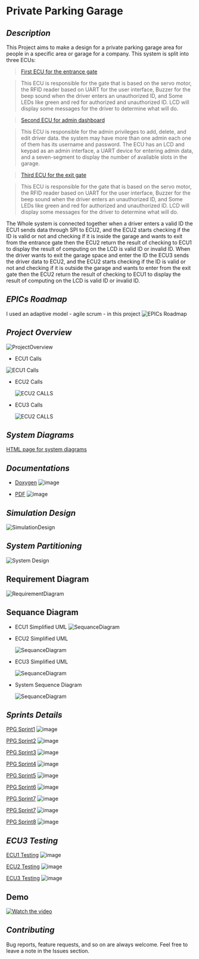 # **Private Parking Garage**
## *Description*
This Project aims to make a design for a private parking garage area for people in a specific area or garage for a company.
This system is split into three ECUs:
 > [First ECU for the entrance gate](https://github.com/Abnaby/EmbeddedSystemsDiploma/tree/main/Unit_10_SecondTermProject/ECU1) 

> This ECU is responsible for the gate that is based on the servo motor, the RFID reader based on UART for the user interface, Buzzer for the beep sound when the driver enters an unauthorized ID, and Some LEDs like green and red for authorized and unauthorized ID.
LCD will display some messages for the driver to determine what will do.

> [Second ECU for admin dashboard ](https://github.com/Abnaby/EmbeddedSystemsDiploma/tree/main/Unit_10_SecondTermProject/ECU2) 

>This ECU is responsible for the admin privileges to add, delete, and edit driver data. the system may have more than one admin each one of them has its username and password. 
The ECU has an LCD and keypad as an admin interface, a UART device for entering admin data, and a seven-segment to display the number of available slots in the garage.

> [Third ECU for the exit gate ](https://github.com/Abnaby/EmbeddedSystemsDiploma/tree/main/Unit_10_SecondTermProject/ECU3) 

>This ECU is responsible for the gate that is based on the servo motor, the RFID reader based on UART for the user interface, Buzzer for the beep sound when the driver enters an unauthorized ID, and Some LEDs like green and red for authorized and unauthorized ID.
LCD will display some messages for the driver to determine what will do.

The Whole system is connected together when a driver enters a valid ID the ECU1 sends data through SPI to ECU2, and the ECU2 starts checking if the ID is valid or not and checking if it is inside the garage and wants to exit from the entrance gate then the ECU2 return the result of checking to ECU1 to display the result of computing on the LCD is valid ID or invalid ID.
When the driver wants to exit the garage space and enter the ID the ECU3 sends the driver data to ECU2, and the ECU2 starts checking if the ID is valid or not and checking if it is outside the garage and wants to enter from the exit gate then the ECU2 return the result of checking to ECU1 to display the result of computing on the LCD is valid ID or invalid ID.


## *EPICs Roadmap* 
I used an adaptive model - agile scrum - in this project
![EPICs Roadmap](https://drive.google.com/uc?export=download&id=1OBQcJj__V-K57v-WGB2MY9RDYTp9mtl3)

## *Project Overview* 
 ![ProjectOverview](https://drive.google.com/uc?export=download&id=19YwZc3M16f4vLemHgEzKwErMsVJz_CFh) 
 - ECU1 Calls

  ![ECU1 Calls]( https://drive.google.com/uc?export=download&id=1WMzGYZMEJb30pcN8q_XpnvaNUUKMUHOB) 

  - ECU2 Calls

    ![ECU2 CALLS](https://drive.google.com/uc?export=download&id=1q_qkUGXkS0rCOSJLBIxbIuL0c0AMwQlj)
    
 - ECU3 Calls

     ![ECU2 CALLS](https://drive.google.com/uc?export=download&id=1s53giUzwLCDT81wgGZgFoqPMbuF4L6kL)



## *System Diagrams* 
 [HTML page for system diagrams ](https://github.com/Abnaby/EmbeddedSystemsDiploma/blob/main/Unit_10_SecondTermProject/System%20Diagrams/doc.html) 
 

## *Documentations* 
- [Doxygen](https://github.com/Abnaby/EmbeddedSystemsDiploma/tree/main/Unit_10_SecondTermProject/Documentations/Doxgyen) ![image](https://progress-bar.dev/100/)

- [PDF](https://github.com/Abnaby/EmbeddedSystemsDiploma/tree/main/Unit_10_SecondTermProject/Documentations/PDF) ![image](https://progress-bar.dev/100/)


 ## *Simulation Design* 
![SimulationDesign](https://drive.google.com/uc?export=download&id=1FAMmp33Dq8oArrLlqkcdsdRqNVTlWEXP)


## *System Partitioning* 
 ![System Design ](https://drive.google.com/uc?export=download&id=1j_PZ72jvhawWOxwV914IH_VAXoQZM_k5) 

## Requirement Diagram
![RequirementDiagram](https://drive.google.com/uc?export=download&id=12t4j4HahuhJd27lik5dbc7H875zRNw_T)

## Sequance Diagram
 - ECU1 Simplified UML
   ![SequanceDiagram](https://drive.google.com/uc?export=download&id=1_DSOFTHKYi_RzpVg1BZUeSVKk1EWuJ1T) 

 - ECU2 Simplified UML
   
   ![SequanceDiagram](https://drive.google.com/uc?export=download&id=1Oaol9UfESK9_CJoJVRfzGUjLhNER3kck)  

 - ECU3 Simplified UML
    
    ![SequanceDiagram](https://drive.google.com/uc?export=download&id=1oopwEmx-GwoPcXKGPp8wjcuOpqUfg80E)  

- System Sequence Diagram 
    
    ![SequanceDiagram](https://drive.google.com/uc?export=download&id=1xhucH4LorB8i_Pav6T9dfesSjEZY5ERV)  


## *Sprints Details* 
[PPG Sprint1](https://github.com/Abnaby/EmbeddedSystemsDiploma/tree/main/Unit_10_SecondTermProject/SprintsDetails/Sprint_1) ![image](https://progress-bar.dev/100/)

[PPG Sprint2](https://github.com/Abnaby/EmbeddedSystemsDiploma/tree/main/Unit_10_SecondTermProject/SprintsDetails/Sprint_2) ![image](https://progress-bar.dev/100/)

[PPG Sprint3](https://github.com/Abnaby/EmbeddedSystemsDiploma/tree/main/Unit_10_SecondTermProject/SprintsDetails/Sprint_3) ![image](https://progress-bar.dev/100/)

[PPG Sprint4](https://github.com/Abnaby/EmbeddedSystemsDiploma/tree/main/Unit_10_SecondTermProject/SprintsDetails/Sprint_4) ![image](https://progress-bar.dev/100/)

[PPG Sprint5](https://github.com/Abnaby/EmbeddedSystemsDiploma/tree/main/Unit_10_SecondTermProject/SprintsDetails/Sprint_5) ![image](https://progress-bar.dev/100/)

[PPG Sprint6](https://github.com/Abnaby/EmbeddedSystemsDiploma/tree/main/Unit_10_SecondTermProject/SprintsDetails/Sprint_6) ![image](https://progress-bar.dev/100/)

[PPG Sprint7](https://github.com/Abnaby/EmbeddedSystemsDiploma/tree/main/Unit_10_SecondTermProject/SprintsDetails/Sprint_7) ![image](https://progress-bar.dev/100/)

[PPG Sprint7](https://github.com/Abnaby/EmbeddedSystemsDiploma/tree/main/Unit_10_SecondTermProject/SprintsDetails/Sprint_7) ![image](https://progress-bar.dev/100/)

[PPG Sprint8](https://github.com/Abnaby/EmbeddedSystemsDiploma/tree/main/Unit_10_SecondTermProject/SprintsDetails/Sprint_8) ![image](https://progress-bar.dev/100/)

## *ECU3 Testing*
[ECU1 Testing](https://github.com/Abnaby/EmbeddedSystemsDiploma/tree/main/Unit_10_SecondTermProject/ECU1/TestCases) ![image](https://progress-bar.dev/100/)

[ECU2 Testing](https://github.com/Abnaby/EmbeddedSystemsDiploma/tree/main/Unit_10_SecondTermProject/ECU2/TestCases) ![image](https://progress-bar.dev/100/)

[ECU3 Testing](https://github.com/Abnaby/EmbeddedSystemsDiploma/blob/main/Unit_10_SecondTermProject/ECU3/TestCases/ECU3_ExitGate_TestCases.xlsx) ![image](https://progress-bar.dev/100/)

## **Demo**

[![Watch the video](https://drive.google.com/uc?export=download&id=1eCF_gKzckSzueEvqEV9ns8dZomcR8Zj5)](https://youtu.be/0oEr_Qcj3Wc)


## *Contributing*  
Bug reports, feature requests, and so on are always welcome. Feel free to leave a note in the Issues section.


